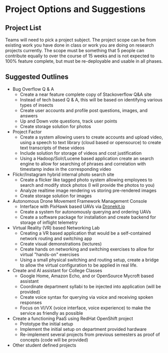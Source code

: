 # Project Options and Suggestions

## Project List

Teams will need to pick a project subject.  The project scope can be from existing work you have done in class or work you are doing on research projects currently.  The scope must be something that 5 people can contribute equally to over the course of 15 weeks and is not expected to 100% feature complete, but must be re-deployable and usable in all phases.

## Suggested Outlines

* Bug Overflow Q & A
  * Create a near feature complete copy of Stackoverflow Q&A site
  * Instead of tech based Q & A, this will be based on identifying various types of insects
  * Create user accounts and profile post questions, images, and answers
  * Up and Down vote questions, track user points
  * Create storage solution for photos
* Project Factor
  * Create a system allowing users to create accounts and upload video, using a speech to text library (cloud based or opensource) to create text transcripts of these videos
  * Include solution for storage of videos and cost justification
  * Using a Hadoop/Solr/Lucene based application create an search engine to allow for searching of phrases and correlation with timestamp index in the corresponding video
* Flickr/Instagram hybrid internal photo search site
  * Create a flicker like tagged photo system allowing employees to search and modify stock photos (I will provide the photos to you)
  * Analyze realtime image rendering vs storing pre-rendered images
  * Create storage solution for images
* Autonomous Drone Movement Framework Management Console
  * Interface with PixHawk based UAVs via [Dronekit.io](https://dronekit.io "Dronekit.io webpage")
  * Create a system for autonomously querying and ordering UAVs
  * Create a software package for installation and create backend for storage of inflight telemetry
* Virtual Reality (VR) based Networking Lab
  * Creating a VR based application that would be a self-contained network routing and switching app
  * Create visual demonstrations (lectures)
  * Create hands on networking and switching exercises to allow for virtual "hands-on" exercises
  * Using a small physical switching and routing setup, create a bridge to allow the virtual configuration to be applied in real life.
* Create and AI assistant for College Classes
  * Google Home, Amazon Echo, and or OpenSource Mycroft based assistant
  * Coordinate department syllabi to be injected into application (will be provided)
  * Create voice syntax for querying via voice and receiving spoken responses
  * Focus on VI/VX (voice interface, voice experience) to make the service as friendly as possible
* Create a functioning PaaS using RedHat OpenShift project
  * Prototype the initial setup
  * Implement the initial setup on department provided hardware
  * Re-implement several projects from previous semesters as proof of concepts (code will be provided)
* Other student defined projects
